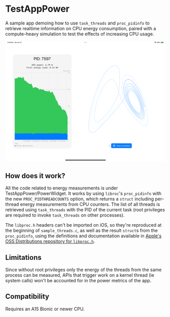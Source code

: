 #  TestAppPower

A sample app demoing how to use `task_threads` and `proc_pidinfo` to retrieve realtime information on CPU energy consumption, paired with a compute-heavy simulation to test the effects of increasing CPU usage.

![Mockup](Images/Mockup.png)

## How does it work?

All the code related to energy measurements is under TestAppPower/PowerWidget. It works by using `libroc`'s `proc_pidinfo` with the new `PROC_PIDTHREADCOUNTS` option, which returns a `struct` including per-thread energy measurements from CPU counters. The list of all threads is retrieved using `task_threads` with the PID of the current task (root privileges are required to invoke `task_threads` on other processes).

The `libproc.h` headers can't be imported on iOS, so they're reproduced at the beginning of `sample_threads.c`, as well as the result `struct`s from the `proc_pidinfo`, using the definitions and documentation available in [Apple's OSS Distributions repository for `libproc.h`](https://github.com/apple-oss-distributions/xnu/blob/aca3beaa3dfbd42498b42c5e5ce20a938e6554e5/bsd/sys/proc_info.h).

## Limitations

Since without root privileges only the energy of the threads from the same process can be measured, APIs that trigger work on a kernel thread (ie system calls) won't be accounted for in the power metrics of the app.

## Compatibility

Requires an A15 Bionic or newer CPU.
